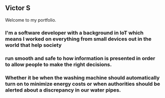 ## Victor S

Welcome to my portfolio.

### I'm a software developer with a background in IoT which means I worked on everything from small devices out in the world that help society 
### run smooth and safe to how information is presented in order to allow people to make the right decisions. 

### Whether it be when the washing machine should automatically turn on to minimize energy costs or when authorities should be alerted about a discrepancy in our water pipes.
